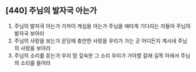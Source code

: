 ## [440] 주님의 발자국 아는가

1) 주님의 발자국 아는가 가까이 계심을 아는가 주님을 애타게 기다리는 자들아 주님의 발자국 보아라  
2) 주님의 사랑을 보는가 온당에 충만한 사랑을 우리가 가는 곳 어디든지 계시네 주님의 사랑을 보아라  
3) 주님의 소리를 듣는가 우리 맘 깊숙한 그 소리 우리가 가야할 갈래 길목 아래서 주님의 소리를 들어라
